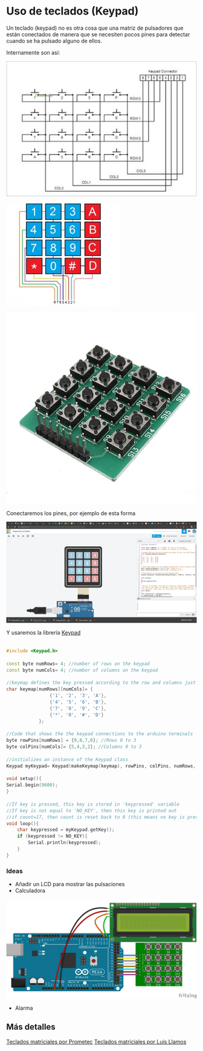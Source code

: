 # Uso de teclados (Keypad)  

Un teclado (keypad) no es otra cosa que una matriz de pulsadores que están conectados de manera que se necesiten pocos pines para detectar cuando se ha pulsado alguno de ellos.


Internamente son así:

![Teclado: circuito interno](./images/KeypadInternal.jpg)

![Teclado de membrana](./images/Img_19_2-300x273.jpg)

![Teclado: matriz de 16 pulsadores](./images/KeypadSolectro.jpg)



Conectaremos los pines, por ejemplo de esta forma

![Montaje Keypad y Arduino](./images/KeypadArduino.png)

Y usaremos la librería [Keypad](https://playground.arduino.cc/Code/Keypad/)

```C++

#include <Keypad.h>

const byte numRows= 4; //number of rows on the keypad
const byte numCols= 4; //number of columns on the keypad

//keymap defines the key pressed according to the row and columns just as appears on the keypad
char keymap[numRows][numCols]= {
                {'1', '2', '3', 'A'}, 
                {'4', '5', '6', 'B'}, 
                {'7', '8', '9', 'C'},
                {'*', '0', '#', 'D'}
            };

//Code that shows the the keypad connections to the arduino terminals
byte rowPins[numRows] = {9,8,7,6}; //Rows 0 to 3
byte colPins[numCols]= {5,4,3,2}; //Columns 0 to 3

//initializes an instance of the Keypad class
Keypad myKeypad= Keypad(makeKeymap(keymap), rowPins, colPins, numRows, numCols);

void setup(){
Serial.begin(9600);
}

//If key is pressed, this key is stored in 'keypressed' variable
//If key is not equal to 'NO_KEY', then this key is printed out
//if count=17, then count is reset back to 0 (this means no key is pressed during the whole keypad scan process
void loop(){
    char keypressed = myKeypad.getKey();
    if (keypressed != NO_KEY){
        Serial.println(keypressed);
    }
}
```

### Ideas

* Añadir un LCD para mostrar las pulsaciones 
* Calculadora

![Ejemplo Calculadora](./images/Calculadora_bb.png)

* Alarma

## Más detalles

[Teclados matriciales por Prometec](https://www.prometec.net/teclados-matriciales/)
[Teclados matriciales por Luis Llamos](https://www.luisllamas.es/arduino-teclado-matricial/)
